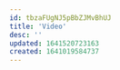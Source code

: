 ```yaml
---
id: tbzaFUgNJ5pBbZJMvBhUJ
title: 'Video'
desc: ''
updated: 1641520723163
created: 1641019584737
---
```


